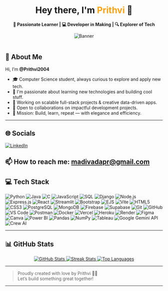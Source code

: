 <!-- 
  README for Prithvi's GitHub Profile
-->

<div align="center">
  <h1>Hey there, I'm <span style="color:#fca311;">Prithvi</span> 👋</h1>
  <p>
    <strong>🌱 Passionate Learner | 💻 Developer in Making | 🔍 Explorer of Tech</strong>
  </p>

  

  <img src="[https://via.placeholder.com/600x200?text=Welcome+to+My+GitHub](https://media.licdn.com/dms/image/v2/D5616AQG_4uTK27i61g/profile-displaybackgroundimage-shrink_350_1400/profile-displaybackgroundimage-shrink_350_1400/0/1687760833336?e=1756339200&v=beta&t=bnj0vjCPLcoznuU9biBJycI1RCqW56uQG174xddK6XI)" alt="Banner" />
</div>

<br />

## 💫 About Me 

Hi, I’m **@Prithvi2004**  
- 🎓 Computer Science student, always curious to explore and apply new tech.
- 👀 I'm passionate about learning new technologies and building cool stuff. 
- 🔧 Working on scalable full-stack projects & creative data-driven apps.
- 🤝 Open to collaborations on impactful development projects.
- 🎯 Mission: Build, learn, repeat — with elegance and efficiency.



---

## 🌐 Socials

[![LinkedIn](https://img.shields.io/badge/LinkedIn-%230077B5.svg?logo=linkedin&logoColor=white)]([http://www.linkedin.com/in/madivada-prithvi-501005270])

📫 How to reach me: [madivadapr@gmail.com](mailto:madivadapr@gmail.com)
---

## 💻 Tech Stack

![Python](https://img.shields.io/badge/python-3670A0?style=for-the-badge&logo=python&logoColor=ffdd54)
![Java](https://img.shields.io/badge/java-%23ED8B00.svg?style=for-the-badge&logo=openjdk&logoColor=white)
![C](https://img.shields.io/badge/c-%2300599C.svg?style=for-the-badge&logo=c&logoColor=white)
![JavaScript](https://img.shields.io/badge/javascript-%23323330.svg?style=for-the-badge&logo=javascript&logoColor=%23F7DF1E)
![SQL](https://img.shields.io/badge/SQL-f2c744.svg?style=for-the-badge&logo=mysql&logoColor=black)
![Django](https://img.shields.io/badge/django-%23134700.svg?style=for-the-badge&logo=django&logoColor=white)
![Node.js](https://img.shields.io/badge/node.js-6DA55F?style=for-the-badge&logo=node.js&logoColor=white)
![Express.js](https://img.shields.io/badge/express.js-%23404d59.svg?style=for-the-badge&logo=express&logoColor=%2361DAFB)
![React](https://img.shields.io/badge/react-%2320232a.svg?style=for-the-badge&logo=react&logoColor=%2361DAFB)
![Streamlit](https://img.shields.io/badge/Streamlit-FF4B4B?style=for-the-badge&logo=streamlit&logoColor=white)
![Bootstrap](https://img.shields.io/badge/bootstrap-%238511FA.svg?style=for-the-badge&logo=bootstrap&logoColor=white)
![EJS](https://img.shields.io/badge/ejs-%23B4CA65.svg?style=for-the-badge&logo=ejs&logoColor=black)
![Vite](https://img.shields.io/badge/vite-%23646CFF.svg?style=for-the-badge&logo=vite&logoColor=white)
![HTML5](https://img.shields.io/badge/html5-%23E34F26.svg?style=for-the-badge&logo=html5&logoColor=white)
![CSS3](https://img.shields.io/badge/css3-%231572B6.svg?style=for-the-badge&logo=css3&logoColor=white)
![PostgreSQL](https://img.shields.io/badge/postgres-%23316192.svg?style=for-the-badge&logo=postgresql&logoColor=white)
![MongoDB](https://img.shields.io/badge/MongoDB-%234ea94b.svg?style=for-the-badge&logo=mongodb&logoColor=white)
![Firebase](https://img.shields.io/badge/firebase-%23039BE5.svg?style=for-the-badge&logo=firebase)
![Supabase](https://img.shields.io/badge/supabase-%2331245C.svg?style=for-the-badge&logo=supabase&logoColor=white)
![Git](https://img.shields.io/badge/git-%23F05033.svg?style=for-the-badge&logo=git&logoColor=white)
![GitHub](https://img.shields.io/badge/github-%23121011.svg?style=for-the-badge&logo=github&logoColor=white)
![VS Code](https://img.shields.io/badge/Visual%20Studio%20Code-0078D7?style=for-the-badge&logo=visual-studio-code&logoColor=white)
![Postman](https://img.shields.io/badge/Postman-FF6C37?style=for-the-badge&logo=postman&logoColor=white)
![Docker](https://img.shields.io/badge/docker-%230db7ed.svg?style=for-the-badge&logo=docker&logoColor=white)
![Vercel](https://img.shields.io/badge/vercel-%23000000.svg?style=for-the-badge&logo=vercel&logoColor=white)
![Heroku](https://img.shields.io/badge/heroku-%23430098.svg?style=for-the-badge&logo=heroku&logoColor=white)
![Render](https://img.shields.io/badge/Render-%46E3B7.svg?style=for-the-badge&logo=render&logoColor=white)
![Figma](https://img.shields.io/badge/figma-%23F24E1E.svg?style=for-the-badge&logo=figma&logoColor=white)
![Canva](https://img.shields.io/badge/Canva-%2300C4CC.svg?style=for-the-badge&logo=Canva&logoColor=white)
![Power BI](https://img.shields.io/badge/Power%20BI-2962FF?style=for-the-badge&logo=microsoft-power-bi&logoColor=white)
![Pandas](https://img.shields.io/badge/pandas-%23150458.svg?style=for-the-badge&logo=pandas&logoColor=white)
![NumPy](https://img.shields.io/badge/numpy-%23016895.svg?style=for-the-badge&logo=numpy&logoColor=white)
![Tableau](https://img.shields.io/badge/Tableau-E976C0?style=for-the-badge&logo=tableau&logoColor=white)
![Google Gemini API](https://img.shields.io/badge/Gemini_API-F2994A.svg?style=for-the-badge&logo=google-cloud&logoColor=white)
![Crew AI](https://img.shields.io/badge/Crew_AI-000000.svg?style=for-the-badge&logo=crew-ai&logoColor=white)

---

## 📊 GitHub Stats 

<div align="center">
  <a href="https://github.com/Prithvi2004"> 
    <img src="https://github-readme-stats.vercel.app/api?username=Prithvi2004&theme=dark&hide_border=true&include_all_commits=false&count_private=false" alt="GitHub Stats" />
  </a>
  <a href="https://github.com/Prithvi2004">
    <img src="https://github-readme-streak-stats.herokuapp.com/?user=Prithvi2004&theme=dark&hide_border=true" alt="Streak Stats" />
  </a>
  <a href="https://github.com/Prithvi2004">
    <img src="https://github-readme-stats.vercel.app/api/top-langs/?username=Prithvi2004&theme=dark&hide_border=true&layout=compact" alt="Top Languages" />
  </a>
</div>

---


> Proudly created with love by Prithvi 👨‍💻  
> Let’s build something great together!  

---
